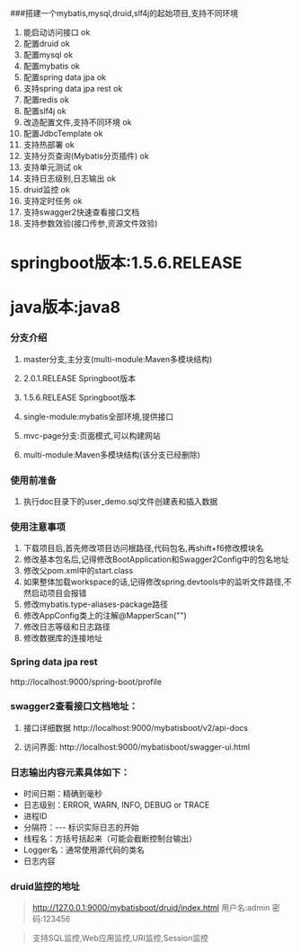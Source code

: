 
###搭建一个mybatis,mysql,druid,slf4j的起始项目,支持不同环境

1. 能启动访问接口  ok
2. 配置druid  ok
3. 配置mysql   ok
4. 配置mybatis  ok
5. 配置spring data jpa ok
6. 支持spring data jpa rest  ok
7. 配置redis ok
8. 配置slf4j  ok
9. 改造配置文件,支持不同环境  ok
10. 配置JdbcTemplate   ok
11. 支持热部署  ok
12. 支持分页查询(Mybatis分页插件)  ok
13. 支持单元测试  ok
14. 支持日志级别,日志输出 ok
15. druid监控 ok
16. 支持定时任务  ok
17. 支持swagger2快速查看接口文档
18. 支持参数效验(接口传参,资源文件效验)

# springboot版本:1.5.6.RELEASE
# java版本:java8

### 分支介绍
1. master分支,主分支(multi-module:Maven多模块结构)
2. 2.0.1.RELEASE Springboot版本
3. 1.5.6.RELEASE Springboot版本
4. single-module:mybatis全部环境,提供接口
5. mvc-page分支:页面模式,可以构建网站

3. multi-module:Maven多模块结构(该分支已经删除)

### 使用前准备

1. 执行doc目录下的user_demo.sql文件创建表和插入数据


### 使用注意事项
1. 下载项目后,首先修改项目访问根路径,代码包名,再shift+f6修改模块名
2. 修改基本包名后,记得修改BootApplication和Swagger2Config中的包名地址
3. 修改父pom.xml中的start.class
4. 如果整体加载workspace的话,记得修改spring.devtools中的监听文件路径,不然启动项目会报错
5. 修改mybatis.type-aliases-package路径
6. 修改AppConfig类上的注解@MapperScan("")
7. 修改日志等级和日志路径
8. 修改数据库的连接地址


### Spring data jpa rest
http://localhost:9000/spring-boot/profile

### swagger2查看接口文档地址：

1. 接口详细数据
http://localhost:9000/mybatisboot/v2/api-docs

2. 访问界面:
http://localhost:9000/mybatisboot/swagger-ui.html


### 日志输出内容元素具体如下：

* 时间日期：精确到毫秒
* 日志级别：ERROR, WARN, INFO, DEBUG or TRACE
* 进程ID
* 分隔符：--- 标识实际日志的开始
* 线程名：方括号括起来（可能会截断控制台输出）
* Logger名：通常使用源代码的类名
* 日志内容

### druid监控的地址
> http://127.0.0.1:9000/mybatisboot/druid/index.html
用户名:admin
密码:123456

> 支持SQL监控,Web应用监控,URI监控,Session监控
